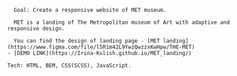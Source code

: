       Goal: Create a responsive website of MET museum.

      MET is a landing of The Metropolitan museum of Art with adaptive and responsive design.
      
      You can find the design of landing page - [MET landing](https://www.figma.com/file/lSR1m42L9YwzQwzzxKwHpw/THE-MET)
    - [DEMO LINK](https://Irina-Kulish.github.io/MET_landing/)

    Tech: HTML, BEM, CSS(SCSS), JavaScript.
